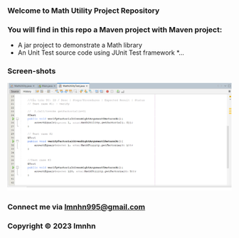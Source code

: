 ### Welcome to Math Utility Project Repository

### You will find in this repo a Maven project with Maven project:

* A jar project to demonstrate a Math library
* An Unit Test source code using JUnit Test framework
*...

### Screen-shots
![Source-code-with-JUnit](https://github.com/lmnhn/math-util-maven/blob/main/Screenshots/Source-code-with-JUnit.png)


### Connect me via lmnhn995@gmail.com

### Copyright &#169; 2023 lmnhn